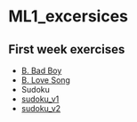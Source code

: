 # ML1_excersices

## First week exercises
* [B. Bad Boy](https://github.com/MapsaBootCamp/ML1_excercise/blob/w1-somayeh/somayeh_bad_boy.py)
* [B. Love Song](https://github.com/MapsaBootCamp/ML1_excercise/blob/w1-somayeh/somayeh_love_song.py)
* Sudoku
 * [sudoku_v1](https://github.com/MapsaBootCamp/ML1_excercise/blob/w1-somayeh/somayeh_sudoku_v1.py)
 * [sudoku_v2](https://github.com/MapsaBootCamp/ML1_excercise/blob/w1-somayeh/somayeh_sudoku_v2.py)
